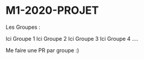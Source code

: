 # M1-2020-PROJET

Les Groupes : 

Ici Groupe 1
Ici Groupe 2
Ici Groupe 3
Ici Groupe 4
....

Me faire une PR par groupe :) 
